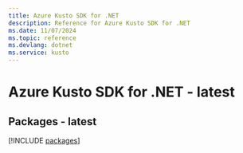 ```yaml
---
title: Azure Kusto SDK for .NET
description: Reference for Azure Kusto SDK for .NET
ms.date: 11/07/2024
ms.topic: reference
ms.devlang: dotnet
ms.service: kusto
---
```

# Azure Kusto SDK for .NET - latest
## Packages - latest
[!INCLUDE [packages](kusto-index.md)]